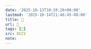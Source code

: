 ```yaml
---
date: '2025-10-13T10:28:26+08:00'
lastmod: '2025-10-14T21:46:45-08:00'
title: 􅝝
url: 􅝝
tags: [𪑬]
src: DCCV
note:
---
```


